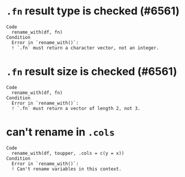 # `.fn` result type is checked (#6561)

    Code
      rename_with(df, fn)
    Condition
      Error in `rename_with()`:
      ! `.fn` must return a character vector, not an integer.

# `.fn` result size is checked (#6561)

    Code
      rename_with(df, fn)
    Condition
      Error in `rename_with()`:
      ! `.fn` must return a vector of length 2, not 3.

# can't rename in `.cols`

    Code
      rename_with(df, toupper, .cols = c(y = x))
    Condition
      Error in `rename_with()`:
      ! Can't rename variables in this context.

